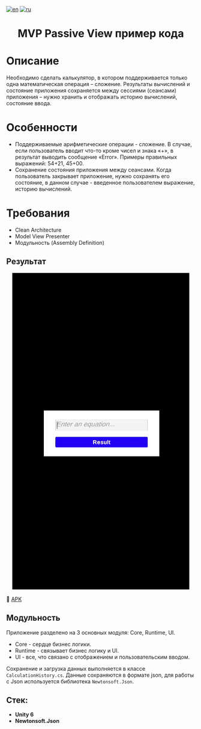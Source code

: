 [![en](https://img.shields.io/badge/lang-en-red.svg)](README.md)
[![ru](https://img.shields.io/badge/lang-ru-yellow.svg)](README.ru-RU.md)

<h1 align="center">MVP Passive View пример кода</h1>

# Описание

Необходимо сделать калькулятор, в котором поддерживается только одна математическая операция – сложение. Результаты вычислений и состояние
приложения сохраняется между сессиями (сеансами) приложения – нужно хранить и отображать историю вычислений, состояние ввода.

# Особенности

*   Поддерживаемые арифметические операции - сложение. В случае, если пользователь вводит что-то кроме чисел и знака «+», в результат выводить сообщение «Error». Примеры правильных выражений: 54+21, 45+00.
*   Сохранение состояния приложения между сеансами. Когда пользователь закрывает приложение, нужно сохранять его состояние, в данном случае - введенное пользователем выражение, историю вычислений.

# Требования

* Clean Architecture
* Model View Presenter
* Модульность (Assembly Definition)

## Результат

<p align="center">
  <img src="result.gif" alt="Example">
</p>

📱 [APK](Result.apk)

## Модульность

Приложение разделено на 3 основных модуля: Core, Runtime, UI.
* Core - сердце бизнес логики.
* Runtime - связывает бизнес логику и UI.
* UI - все, что связано с отображением и пользовательским вводом.

Сохранение и загрузка данных выполняется в классе `CalculationHistory.cs`. Данные сохраняются в формате json, для работы с Json используется библиотека `Newtonsoft.Json`.

## Стек:
* **Unity 6**
* **Newtonsoft.Json**
